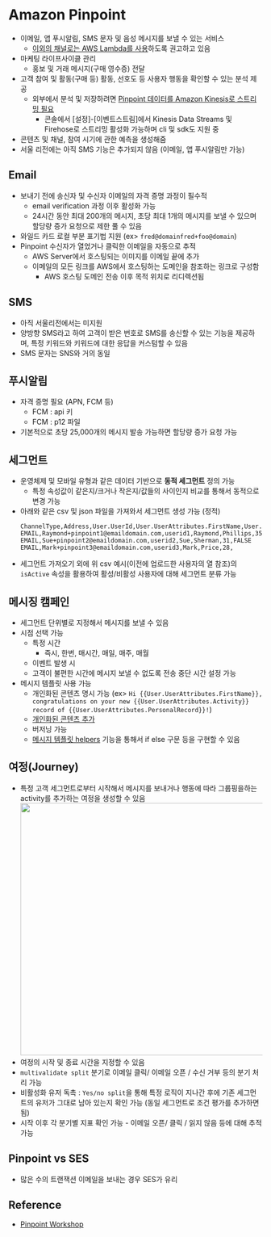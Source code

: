 # Amazon Pinpoint

- 이메일, 앱 푸시알림, SMS 문자 및 음성 메시지를 보낼 수 있는 서비스
  - [이외의 채널로는 AWS Lambda를 사용](https://docs.aws.amazon.com/ko_kr/pinpoint/latest/developerguide/channels-custom.html)하도록 권고하고 있음
- 마케팅 라이프사이클 관리
  - 홍보 및 거래 메시지(구매 영수증) 전달
- 고객 참여 및 활동(구매 등) 활동, 선호도 등 사용자 행동을 확인할 수 있는 분석 제공
  - 외부에서 분석 및 저장하려면 [Pinpoint 데이터를 Amazon Kinesis로 스트리밍 필요](https://docs.aws.amazon.com/ko_kr/pinpoint/latest/developerguide/event-streams.html)
    - 콘솔에서 [설정]-[이벤트스트림]에서 Kinesis Data Streams 및 Firehose로 스트리밍 활성화 가능하며 cli 및 sdk도 지원 중
- 콘텐츠 및 채널, 참여 시기에 관한 예측을 생성해줌
- 서울 리전에는 아직 SMS 기능은 추가되지 않음 (이메일, 앱 푸시알림만 가능)

## Email

- 보내기 전에 송신자 및 수신자 이메일의 자격 증명 과정이 필수적
  - email verification 과정 이후 활성화 가능
  - 24시간 동안 최대 200개의 메시지, 초당 최대 1개의 메시지를 보낼 수 있으며 할당량 증가 요청으로 제한 풀 수 있음
- 와일드 카드 로컬 부분 표기법 지원 (ex> `fred@domainfred+foo@domain`)
- Pinpoint 수신자가 열었거나 클릭한 이메일을 자동으로 추적
  - AWS Server에서 호스팅되는 이미지를 이메일 끝에 추가
  - 이메일의 모든 링크를 AWS에서 호스팅하는 도메인을 참조하는 링크로 구성함
    - AWS 호스팅 도메인 전송 이후 목적 위치로 리디렉션됨

## SMS

- 아직 서울리전에서는 미지원
- 양방향 SMS라고 하여 고객이 받은 번호로 SMS를 송신할 수 있는 기능을 제공하며, 특정 키워드와 키워드에 대한 응답을 커스텀할 수 있음
- SMS 문자는 SNS와 거의 동일

## 푸시알림

- 자격 증명 필요 (APN, FCM 등)
  - FCM : api 키
  - FCM : p12 파일
- 기본적으로 초당 25,000개의 메시지 발송 가능하면 할당량 증가 요청 가능

## 세그먼트

- 운영체제 및 모바일 유형과 같은 데이터 기반으로 **동적 세그먼트** 정의 가능
  - 특정 속성값이 같은지/크거나 작은지/값들의 사이인지 비교를 통해서 동적으로 변경 가능
- 아래와 같은 csv 및 json 파일을 가져와서 세그먼트 생성 가능 (정적)
  ```csv
  ChannelType,Address,User.UserId,User.UserAttributes.FirstName,User.UserAttributes.LastName,User.UserAttributes.age,User.UserAttributes.isActive
  EMAIL,Raymond+pinpoint1@emaildomain.com,userid1,Raymond,Phillips,35,TRUE
  EMAIL,Sue+pinpoint2@emaildomain.com,userid2,Sue,Sherman,31,FALSE
  EMAIL,Mark+pinpoint3@emaildomain.com,userid3,Mark,Price,28,
  ```
- 세그먼트 가져오기 외에 위 csv 예시(이전에 업로드한 사용자의 열 참조)의 `isActive` 속성을 활용하여 활성/비활성 사용자에 대해 세그먼트 분류 가능

## 메시징 캠페인

- 세그먼트 단위별로 지정해서 메시지를 보낼 수 있음
- 시점 선택 가능
  - 특정 시간
    - 즉시, 한번, 매시간, 매일, 매주, 매월
  - 이벤트 발생 시
  - 고객이 불편한 시간에 메시지 보낼 수 없도록 전송 중단 시간 설정 가능
- 메시지 템플릿 사용 가능
  - 개인화된 콘텐츠 명시 가능 (ex> `Hi {{User.UserAttributes.FirstName}}, congratulations on your new {{User.UserAttributes.Activity}} record of {{User.UserAttributes.PersonalRecord}}!`)
  - [개인화된 콘텐츠 추가](https://docs.aws.amazon.com/pinpoint/latest/userguide/message-templates-personalizing.html)
  - 버저닝 가능
  - [메시지 템플릿 helpers](https://docs.aws.amazon.com/ko_kr/pinpoint/latest/userguide/message-template-helpers.html) 기능을 통해서 if else 구문 등을 구현할 수 있음

## 여정(Journey)

- 특정 고객 세그먼트로부터 시작해서 메시지를 보내거나 행동에 따라 그룹핑을하는 activity를 추가하는 여정을 생성할 수 있음
  <img src="https://pinpoint-jumpstart.workshop.aws/images/aJourneyFull.png" width=500 height=500>
- 여정의 시작 및 종료 시간을 지정할 수 있음
- `multivalidate split` 분기로 이메일 클릭/ 이메일 오픈 / 수신 거부 등의 분기 처리 가능
- 비활성화 유저 독촉 : `Yes/no split`을 통해 특정 로직이 지나간 후에 기존 세그먼트의 유저가 그대로 남아 있는지 확인 가능 (동일 세그먼트로 조건 평가를 추가하면 됨)
- 시작 이후 각 분기별 지표 확인 가능 - 이메일 오픈/ 클릭 / 읽지 않음 등에 대해 추적 가능

## Pinpoint vs SES

- 많은 수의 트랜잭션 이메일을 보내는 경우 SES가 유리

## Reference

- [Pinpoint Workshop](https://pinpoint-jumpstart.workshop.aws/en/)
